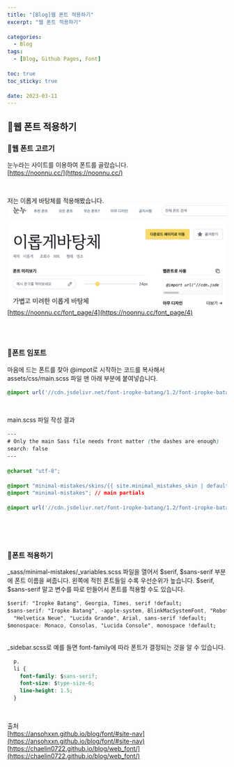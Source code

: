 ```yaml
---
title: "[Blog]웹 폰트 적용하기"
excerpt: "웹 폰트 적용하기"

categories:
  - Blog
tags:
  - [Blog, Github Pages, Font]

toc: true
toc_sticky: true

date: 2023-03-11
---
```


## 📝웹 폰트 적용하기
### 📌웹 폰트 고르기
  눈누라는 사이트를 이용하여 폰트를 골랐습니다.
  <br>
  [https://noonnu.cc/](https://noonnu.cc/)
  
  <br>

  저는 이롭게 바탕체를 적용해봤습니다.
  <br>
  ![이롭게 바탕체](/assets/images/FontURL.png)
  <br>
  [https://noonnu.cc/font_page/4](https://noonnu.cc/font_page/4)

<br><br>

### 📌폰트 임포트
마음에 드는 폰트를 찾아 @impot로 시작하는 코드를 복사해서 assets/css/main.scss 파일 맨 아래 부분에 붙여넣습니다.

```css
@import url('//cdn.jsdelivr.net/font-iropke-batang/1.2/font-iropke-batang.css');
```

<br>

main.scss 파일 작성 결과
<br>

```css
---
# Only the main Sass file needs front matter (the dashes are enough)
search: false
---

@charset "utf-8";

@import "minimal-mistakes/skins/{{ site.minimal_mistakes_skin | default: 'default' }}"; // skin
@import "minimal-mistakes"; // main partials

@import url('//cdn.jsdelivr.net/font-iropke-batang/1.2/font-iropke-batang.css');
```

<br><br><br>

### 📌폰트 적용하기
_sass/minimal-mistakes/_variables.scss 파일을 열어서 $serif, $sans-serif 부분에 폰트 이름을 써줍니다. 왼쪽에 적힌 폰트들일 수록 우선순위가 높습니다. $serif, $sans-serif 말고 변수를 따로 만들어서 폰트를 적용할 수도 있습니다.
<br>

```css
$serif: "Iropke Batang", Georgia, Times, serif !default;
$sans-serif: "Iropke Batang", -apple-system, BlinkMacSystemFont, "Roboto", "Segoe UI",
  "Helvetica Neue", "Lucida Grande", Arial, sans-serif !default;
$monospace: Monaco, Consolas, "Lucida Console", monospace !default;
```

<br>
_sidebar.scss로 예를 들면 font-family에 따라 폰트가 결정되는 것을 알 수 있습니다.
<br>

```css
  p,
  li {
    font-family: $sans-serif;
    font-size: $type-size-6;
    line-height: 1.5;
  }
```
<br>

출처
<br>
[https://ansohxxn.github.io/blog/font/#site-nav](https://ansohxxn.github.io/blog/font/#site-nav)
<br>
[https://chaelin0722.github.io/blog/web_font/](https://chaelin0722.github.io/blog/web_font/)

<br><br>